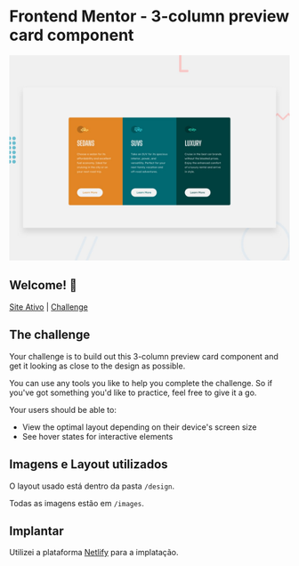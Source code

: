 # Frontend Mentor - 3-column preview card component

![Design preview for the 3-column preview card component coding challenge](./design/desktop-preview.jpg)

## Welcome! 👋

<div>
  <p text-align="center"><a href="https://cards-components-grid.netlify.app/">Site Ativo<a/> | <a href="https://www.frontendmentor.io">Challenge</a></p>
</div>

## The challenge

Your challenge is to build out this 3-column preview card component and get it looking as close to the design as possible.

You can use any tools you like to help you complete the challenge. So if you've got something you'd like to practice, feel free to give it a go.

Your users should be able to:

- View the optimal layout depending on their device's screen size
- See hover states for interactive elements

## Imagens e Layout utilizados

O layout usado está dentro da pasta `/design`.

Todas as imagens estão em `/images`.

## Implantar

Utilizei a plataforma [Netlify](https://app.netlify.com/) para a implatação.
